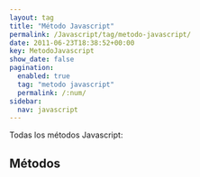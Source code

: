 ```yaml
---
layout: tag
title: "Método Javascript"
permalink: /Javascript/tag/metodo-javascript/
date: 2011-06-23T18:38:52+00:00
key: MetodoJavascript
show_date: false
pagination: 
  enabled: true
  tag: "metodo javascript"
  permalink: /:num/    
sidebar:
  nav: javascript
---
```


Todas los métodos Javascript:
<h2>Métodos</h2>